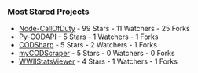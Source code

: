 ### Most Stared Projects
<!-- most_stars starts -->
* [Node-CallOfDuty](https://github.com/Lierrmm/Node-CallOfDuty) - 99 Stars - 11 Watchers - 25 Forks
* [Py-CODAPI](https://github.com/Lierrmm/Py-CODAPI) - 5 Stars - 1 Watchers - 1 Forks
* [CODSharp](https://github.com/Lierrmm/CODSharp) - 5 Stars - 2 Watchers - 1 Forks
* [myCODScraper](https://github.com/Lierrmm/myCODScraper) - 5 Stars - 0 Watchers - 0 Forks
* [WWIIStatsViewer](https://github.com/Lierrmm/WWIIStatsViewer) - 4 Stars - 1 Watchers - 1 Forks
<!-- most_stars ends -->
